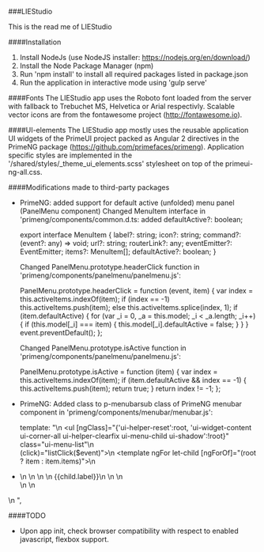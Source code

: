 ###LIEStudio

This is the read me of LIEStudio

####Installation
1) Install NodeJs (use NodeJS installer: https://nodejs.org/en/download/)
2) Install the Node Package Manager (npm)
3) Run 'npm install' to install all required packages listed in package.json
4) Run the application in interactive mode using 'gulp serve'

####Fonts
The LIEStudio app uses the Roboto font loaded from the server with fallback to Trebuchet MS, 
Helvetica or Arial respectivly.
Scalable vector icons are from the fontawesome project (http://fontawesome.io).

####UI-elements
The LIEStudio app mostly uses the reusable application UI widgets of the PrimeUI project packed as
Angular 2 directives in the PrimeNG package (https://github.com/primefaces/primeng).
Application specific styles are implemented in the '/shared/styles/_theme_ui_elements.scss'
stylesheet on top of the primeui-ng-all.css.

####Modifications made to third-party packages
- PrimeNG: added support for default active (unfolded) menu panel (PanelMenu component)
  Changed MenuItem interface in 'primeng/components/common.d.ts: added defaultActive?: boolean;
  
  export interface MenuItem {
      label?: string;
      icon?: string;
      command?: (event?: any) => void;
      url?: string;
      routerLink?: any;
      eventEmitter?: EventEmitter<any>;
      items?: MenuItem[];
      defaultActive?: boolean;
  }
  
  Changed PanelMenu.prototype.headerClick function in 'primeng/components/panelmenu/panelmenu.js':
  
  PanelMenu.prototype.headerClick = function (event, item) {
      var index = this.activeItems.indexOf(item);
      if (index == -1)
          this.activeItems.push(item);
      else
          this.activeItems.splice(index, 1);
      if (item.defaultActive) {
        for (var _i = 0, _a = this.model; _i < _a.length; _i++) {
          if (this.model[_i] === item) {
            this.model[_i].defaultActive = false;
          }
        }
      }
      event.preventDefault();
  };
  
  Changed PanelMenu.prototype.isActive function in 'primeng/components/panelmenu/panelmenu.js':
  
  PanelMenu.prototype.isActive = function (item) {
      var index = this.activeItems.indexOf(item);
      if (item.defaultActive && index == -1) {
        this.activeItems.push(item);
        return true;
      }
      return index != -1;
  };
  
- PrimeNG: Added class to p-menubarsub class of PrimeNG menubar component in 'primeng/components/menubar/menubar.js':
  
  template: "\n        <ul [ngClass]=\"{'ui-helper-reset':root, 'ui-widget-content ui-corner-all 
  ui-helper-clearfix ui-menu-child ui-shadow':!root}\" class=\"ui-menu-list\"\n            
  (click)=\"listClick($event)\">\n            <template ngFor let-child [ngForOf]=\"(root ? item : item.items)\">\n
  <li #item [ngClass]=\"{'ui-menuitem ui-widget ui-corner-all':true,'ui-menu-parent':child.items,
  'ui-menuitem-active':item==activeItem, 'ui-menuitem-notext':!child.label}\"\n
  (mouseenter)=\"onItemMouseEnter($event, item)\" (mouseleave)=\"onItemMouseLeave($event, item)\">\n
  <a #link [href]=\"child.url||'#'\" class=\"ui-menuitem-link ui-corner-all\" 
  [ngClass]=\"{'ui-state-hover':link==activeLink}\" (click)=\"itemClick($event, child)\">\n
  <span class=\"ui-submenu-icon fa fa-fw\" *ngIf=\"child.items\" [ngClass]=\"{'fa-caret-down':root,
  'fa-caret-right':!root}\"></span>\n <span class=\"ui-menuitem-icon fa fa-fw\" *ngIf=\"child.icon\" 
  [ngClass]=\"child.icon\"></span>\n <span class=\"ui-menuitem-text\">{{child.label}}</span>\n 
   </a>\n <p-menubarSub class=\"ui-submenu\" [item]=\"child\" *ngIf=\"child.items\"></p-menubarSub>\n
  </li>\n            </template>\n        </ul>\n    ",

####TODO
- Upon app init, check browser compatibility with respect to enabled javascript, flexbox support.
